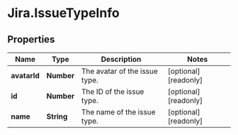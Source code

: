 # Jira.IssueTypeInfo

## Properties

Name | Type | Description | Notes
------------ | ------------- | ------------- | -------------
**avatarId** | **Number** | The avatar of the issue type. | [optional] [readonly] 
**id** | **Number** | The ID of the issue type. | [optional] [readonly] 
**name** | **String** | The name of the issue type. | [optional] [readonly] 


